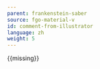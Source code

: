 ```yaml
---
parent: frankenstein-saber
source: fgo-material-v
id: comment-from-illustrator
language: zh
weight: 5
---
```


{{missing}}
